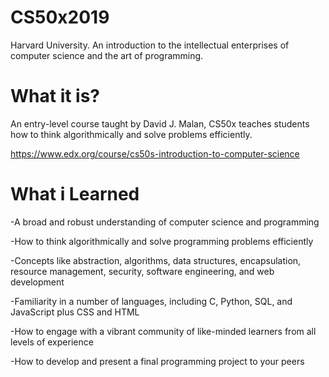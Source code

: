 # CS50x2019

Harvard University. An introduction to the intellectual enterprises of computer science and the art of programming.

# What it is?

An entry-level course taught by David J. Malan, CS50x teaches students how to think algorithmically and solve problems efficiently.

https://www.edx.org/course/cs50s-introduction-to-computer-science

# What i Learned

-A broad and robust understanding of computer science and programming

-How to think algorithmically and solve programming problems efficiently

-Concepts like abstraction, algorithms, data structures, encapsulation, resource management, security, software engineering, and web development

-Familiarity in a number of languages, including C, Python, SQL, and JavaScript plus CSS and HTML

-How to engage with a vibrant community of like-minded learners from all levels of experience

-How to develop and present a final programming project to your peers
